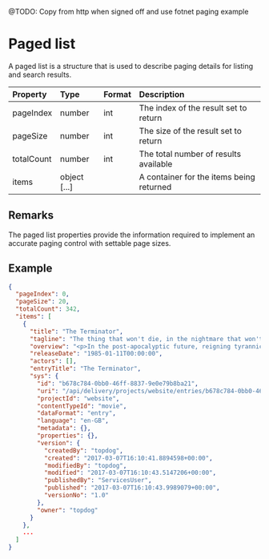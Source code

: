 @TODO: Copy from http when signed off and use fotnet paging example

# Paged list

A paged list is a structure that is used to describe paging details for listing and search results.

| Property | Type | Format | Description |
| :------- | :--- | :----- | :---------- |
| pageIndex | number | int | The index of the result set to return |
| pageSize | number | int | The size of the result set to return |
| totalCount | number | int | The total number of results available |
| items | object [...] |  | A container for the items being returned |

## Remarks
The paged list properties provide the information required to implement an accurate paging control with settable page sizes.

## Example

```json
{
  "pageIndex": 0,
  "pageSize": 20,
  "totalCount": 342,
  "items": [
    {
      "title": "The Terminator",
      "tagline": "The thing that won't die, in the nightmare that won't end.",
      "overview": "<p>In the post-apocalyptic future, reigning tyrannical supercomputers teleport a cyborg assassin known as the \"Terminator\" back to 1984 to kill Sarah Connor, whose unborn son is destined to lead insurgents against 21st century mechanical hegemony. Meanwhile, the human-resistance movement dispatches a lone warrior to safeguard Sarah. Can he stop the virtually indestructible killing machine?</p>",
      "releaseDate": "1985-01-11T00:00:00",
      "actors": [],
      "entryTitle": "The Terminator",
      "sys": {
        "id": "b678c784-0bb0-46ff-8837-9e0e79b8ba21",
        "uri": "/api/delivery/projects/website/entries/b678c784-0bb0-46ff-8837-9e0e79b8ba21",
        "projectId": "website",
        "contentTypeId": "movie",
        "dataFormat": "entry",
        "language": "en-GB",
        "metadata": {},
        "properties": {},
        "version": {
          "createdBy": "topdog",
          "created": "2017-03-07T16:10:41.8894598+00:00",
          "modifiedBy": "topdog",
          "modified": "2017-03-07T16:10:43.5147206+00:00",
          "publishedBy": "ServicesUser",
          "published": "2017-03-07T16:10:43.9989079+00:00",
          "versionNo": "1.0"
        },
        "owner": "topdog"
      }
    },
    ...
  ]
}
```
